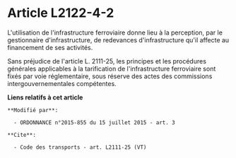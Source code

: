 # Article L2122-4-2

L'utilisation de l'infrastructure ferroviaire donne lieu à la perception, par le gestionnaire d'infrastructure, de redevances
d'infrastructure qu'il affecte au financement de ses activités. 

Sans préjudice de l'article L. 2111-25, les principes et les procédures générales applicables à la tarification de
l'infrastructure ferroviaire sont fixés par voie réglementaire, sous réserve des actes des commissions intergouvernementales
compétentes.

**Liens relatifs à cet article**

	**Modifié par**:

	  - ORDONNANCE n°2015-855 du 15 juillet 2015 - art. 3

	**Cite**:

	  - Code des transports - art. L2111-25 (VT)

